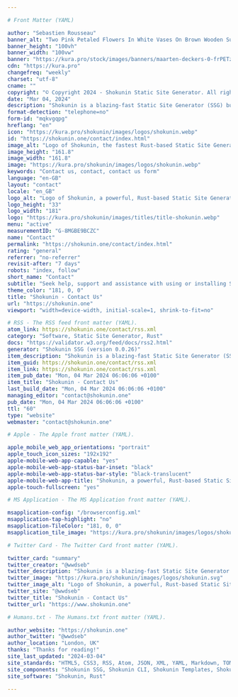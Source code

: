 ```yaml
---

# Front Matter (YAML)

author: "Sebastien Rousseau"
banner_alt: "Two Pink Petaled Flowers In White Vases On Brown Wooden Surface"
banner_height: "100vh"
banner_width: "100vw"
banner: "https://kura.pro/stock/images/banners/maarten-deckers-0-frPETzEVs.webp"
cdn: "https://kura.pro"
changefreq: "weekly"
charset: "utf-8"
cname: ""
copyright: "© Copyright 2024 - Shokunin Static Site Generator. All rights reserved."
date: "Mar 04, 2024"
description: "Shokunin is a blazing-fast Static Site Generator (SSG) built with Rust. Get answers to questions about Shokunin, support, training, services, and more."
format-detection: "telephone=no"
form-id: "mqkvgqpg"
hreflang: "en"
icon: "https://kura.pro/shokunin/images/logos/shokunin.webp"
id: "https://shokunin.one/contact/index.html"
image_alt: "Logo of Shokunin, the fastest Rust-based Static Site Generator (SSG)"
image_height: "161.8"
image_width: "161.8"
image: "https://kura.pro/shokunin/images/logos/shokunin.webp"
keywords: "Contact us, contact, contact us form"
language: "en-GB"
layout: "contact"
locale: "en_GB"
logo_alt: "Logo of Shokunin, a powerful, Rust-based Static Site Generator"
logo_height: "33"
logo_width: "181"
logo: "https://kura.pro/shokunin/images/titles/title-shokunin.webp"
menu: "active"
measurementID: "G-8MGBE9BCZC"
name: "Contact"
permalink: "https://shokunin.one/contact/index.html"
rating: "general"
referrer: "no-referrer"
revisit-after: "7 days"
robots: "index, follow"
short_name: "Contact"
subtitle: "Seek help, support and assistance with using or installing Shokunin"
theme_color: "181, 0, 0"
title: "Shokunin - Contact Us"
url: "https://shokunin.one"
viewport: "width=device-width, initial-scale=1, shrink-to-fit=no"

# RSS - The RSS feed front matter (YAML).
atom_link: https://shokunin.one/contact/rss.xml
category: "Software, Static Site Generator, Rust"
docs: "https://validator.w3.org/feed/docs/rss2.html"
generator: "Shokunin SSG (version 0.0.26)"
item_description: "Shokunin is a blazing-fast Static Site Generator (SSG) built with Rust. Get answers to questions about Shokunin, support, training, services, and more."
item_guid: https://shokunin.one/contact/rss.xml
item_link: https://shokunin.one/contact/rss.xml
item_pub_date: "Mon, 04 Mar 2024 06:06:06 +0100"
item_title: "Shokunin - Contact Us"
last_build_date: "Mon, 04 Mar 2024 06:06:06 +0100"
managing_editor: "contact@shokunin.one"
pub_date: "Mon, 04 Mar 2024 06:06:06 +0100"
ttl: "60"
type: "website"
webmaster: "contact@shokunin.one"

# Apple - The Apple front matter (YAML).

apple_mobile_web_app_orientations: "portrait"
apple_touch_icon_sizes: "192x192"
apple-mobile-web-app-capable: "yes"
apple-mobile-web-app-status-bar-inset: "black"
apple-mobile-web-app-status-bar-style: "black-translucent"
apple-mobile-web-app-title: "Shokunin, a powerful, Rust-based Static Site Generator"
apple-touch-fullscreen: "yes"

# MS Application - The MS Application front matter (YAML).

msapplication-config: "/browserconfig.xml"
msapplication-tap-highlight: "no"
msapplication-TileColor: "181, 0, 0"
msapplication_tile_image: "https://kura.pro/shokunin/images/logos/shokunin.svg"

# Twitter Card - The Twitter Card front matter (YAML).

twitter_card: "summary"
twitter_creator: "@wwdseb"
twitter_description: "Shokunin is a blazing-fast Static Site Generator (SSG) built with Rust. Get answers to questions about Shokunin, support, training, services, and more."
twitter_image: "https://kura.pro/shokunin/images/logos/shokunin.svg"
twitter_image_alt: "Logo of Shokunin, a powerful, Rust-based Static Site Generator"
twitter_site: "@wwdseb"
twitter_title: "Shokunin - Contact Us"
twitter_url: "https://www.shokunin.one"

# Humans.txt - The Humans.txt front matter (YAML).

author_website: "https://shokunin.one"
author_twitter: "@wwdseb"
author_location: "London, UK"
thanks: "Thanks for reading!"
site_last_updated: "2024-03-04"
site_standards: "HTML5, CSS3, RSS, Atom, JSON, XML, YAML, Markdown, TOML"
site_components: "Shokunin SSG, Shokunin CLI, Shokunin Templates, Shokunin Themes, Kaishi SSG, Kaishi CLI, Kaishi Templates, Kaishi Themes"
site_software: "Shokunin, Rust"

---
```

